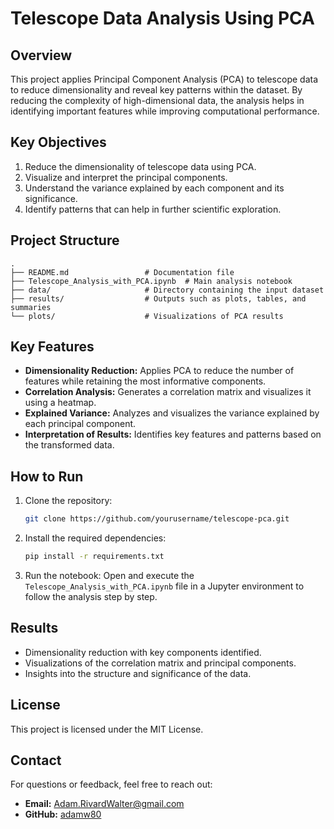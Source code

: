 # Telescope Data Analysis Using PCA

## Overview
This project applies Principal Component Analysis (PCA) to telescope data to reduce dimensionality and reveal key patterns within the dataset. By reducing the complexity of high-dimensional data, the analysis helps in identifying important features while improving computational performance.

## Key Objectives
1. Reduce the dimensionality of telescope data using PCA.
2. Visualize and interpret the principal components.
3. Understand the variance explained by each component and its significance.
4. Identify patterns that can help in further scientific exploration.

## Project Structure
```
.
├── README.md                 # Documentation file
├── Telescope_Analysis_with_PCA.ipynb  # Main analysis notebook
├── data/                     # Directory containing the input dataset
├── results/                  # Outputs such as plots, tables, and summaries
└── plots/                    # Visualizations of PCA results
```

## Key Features
- **Dimensionality Reduction:** Applies PCA to reduce the number of features while retaining the most informative components.
- **Correlation Analysis:** Generates a correlation matrix and visualizes it using a heatmap.
- **Explained Variance:** Analyzes and visualizes the variance explained by each principal component.
- **Interpretation of Results:** Identifies key features and patterns based on the transformed data.

## How to Run
1. Clone the repository:
    ```bash
    git clone https://github.com/yourusername/telescope-pca.git
    ```
2. Install the required dependencies:
    ```bash
    pip install -r requirements.txt
    ```
3. Run the notebook:
    Open and execute the `Telescope_Analysis_with_PCA.ipynb` file in a Jupyter environment to follow the analysis step by step.

## Results
- Dimensionality reduction with key components identified.
- Visualizations of the correlation matrix and principal components.
- Insights into the structure and significance of the data.

## License
This project is licensed under the MIT License.

## Contact
For questions or feedback, feel free to reach out:
- **Email:** Adam.RivardWalter@gmail.com  
- **GitHub:** [adamw80](https://github.com/adamw80)
